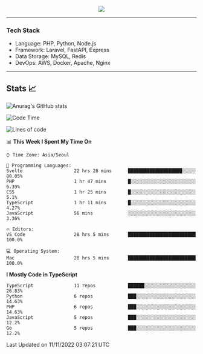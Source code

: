 <p align="center">
  <a href="https://github.com/jin-wk">
    <img src="https://hits.seeyoufarm.com/api/count/incr/badge.svg?url=https%3A%2F%2Fgithub.com%2Fjin-wk&count_bg=%23C83D75&title_bg=%23555555&icon=&icon_color=%23E7E7E7&title=Hits&edge_flat=false"/>
  </a>
</p>

---

### Tech Stack
  - Language: PHP, Python, Node.js
  - Framework: Laravel, FastAPI, Express
  - Data Storage: MySQL, Redis
  - DevOps: AWS, Docker, Apache, Nginx

---

## Stats 📈
  
![Anurag's GitHub stats](https://github-readme-stats.vercel.app/api?username=jin-wk&show_icons=true&count_private=true&theme=dracula)


<!--START_SECTION:waka-->
![Code Time](http://img.shields.io/badge/Code%20Time-200%20hrs-blue)

![Lines of code](https://img.shields.io/badge/From%20Hello%20World%20I%27ve%20Written-247%20Thousand%20lines%20of%20code-blue)

📊 **This Week I Spent My Time On** 

```text
⌚︎ Time Zone: Asia/Seoul

💬 Programming Languages: 
Svelte                   22 hrs 28 mins      ████████████████████░░░░░   80.05% 
PHP                      1 hr 47 mins        █░░░░░░░░░░░░░░░░░░░░░░░░   6.39% 
CSS                      1 hr 25 mins        █░░░░░░░░░░░░░░░░░░░░░░░░   5.1% 
TypeScript               1 hr 11 mins        █░░░░░░░░░░░░░░░░░░░░░░░░   4.27% 
JavaScript               56 mins             ░░░░░░░░░░░░░░░░░░░░░░░░░   3.36%

🔥 Editors: 
VS Code                  28 hrs 5 mins       █████████████████████████   100.0%

💻 Operating System: 
Mac                      28 hrs 5 mins       █████████████████████████   100.0%

```

**I Mostly Code in TypeScript** 

```text
TypeScript               11 repos            ██████░░░░░░░░░░░░░░░░░░░   26.83% 
Python                   6 repos             ███░░░░░░░░░░░░░░░░░░░░░░   14.63% 
PHP                      6 repos             ███░░░░░░░░░░░░░░░░░░░░░░   14.63% 
JavaScript               5 repos             ███░░░░░░░░░░░░░░░░░░░░░░   12.2% 
Go                       5 repos             ███░░░░░░░░░░░░░░░░░░░░░░   12.2%

```



 Last Updated on 11/11/2022 03:07:21 UTC
<!--END_SECTION:waka-->
